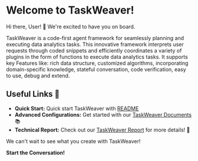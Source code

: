 # Welcome to TaskWeaver! 

Hi there, User! 👋 We're excited to have you on board.

TaskWeaver is a code-first agent framework for seamlessly planning and executing data analytics tasks. This innovative framework interprets user requests through coded snippets and efficiently coordinates a variety of plugins in the form of functions to execute data analytics tasks. It supports key Features like: rich data structure, customized algorithms, incorporating domain-specific knowledge, stateful conversation, code verification, easy to use, debug and extend.

## Useful Links 🔗

- **Quick Start:** Quick start TaskWeaver with [README](https://github.com/microsoft/TaskWeaver/blob/main/README.md)
- **Advanced Configurations:** Get started with our [TaskWeaver Documents](https://github.com/microsoft/TaskWeaver/tree/main/docs) 📚
- **Technical Report:** Check out our [TaskWeaver Report](https://export.arxiv.org/abs/2311.17541) for more details! 💬

We can't wait to see what you create with TaskWeaver!

**Start the Conversation!**

